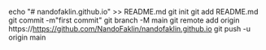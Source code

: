 echo "# nandofaklin.github.io" >> README.md
git init
git add README.md
git commit -m"first commit"
git branch -M main
git remote add origin https://https://github.com/NandoFaklin/nandofaklin.github.io
git push -u origin main

